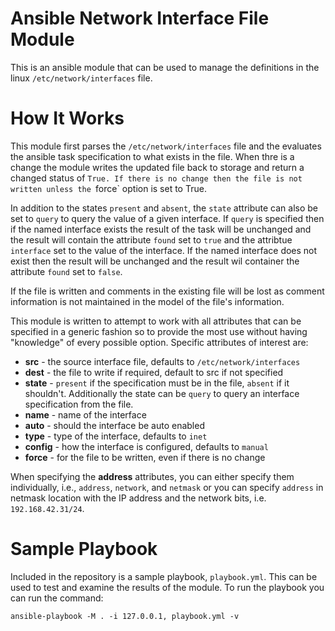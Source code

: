 # Ansible Network Interface File Module
This is an ansible module that can be used to manage the definitions in the linux
`/etc/network/interfaces` file. 

# How It Works
This module first parses the `/etc/network/interfaces` file and the evaluates the
ansible task specification to what exists in the file. When thre is a change the
module writes the updated file back to storage and return a changed status of `True.
If there is no change then the file is not written unless the `force` option is
set to True.

In addition to the states `present` and `absent`, the `state` attribute can also
be set to `query` to query the value of a given interface. If `query` is specified
then if the named interface exists the result of the task will be unchanged and the
result will contain the attribute `found` set to `true` and the attribtue `interface`
set to the value of the interface. If the named interface does not exist then the
result will be unchanged and the result wil container the attribute `found` set to
`false`.

If the file is written and comments in the existing file will be lost as comment
information is not maintained in the model of the file's information.

This module is written to attempt to work with all attributes that can be specified
in a generic fashion so to provide the most use without having "knowledge" of
every possible option. Specific attributes of interest are:

- **src** - the source interface file, defaults to `/etc/network/interfaces`
- **dest** - the file to write if required, default to src if not specified
- **state** - `present` if the specification must be in the file, `absent` if it shouldn't. Additionally the state can be `query` to query an interface specification from the file.
- **name** - name of the interface
- **auto** - should the interface be auto enabled
- **type** - type of the interface, defaults to `inet`
- **config** - how the interface is configured, defaults to `manual`
- **force** - for the file to be written, even if there is no change

When specifying the **address** attributes, you can either specify them individually,
i.e., `address`, `network`, and `netmask` or you can specify `address` in netmask
location with the IP address and the network bits, i.e. `192.168.42.31/24`.

# Sample Playbook
Included in the repository is a sample playbook, `playbook.yml`. This can be used to test and
examine the results of the module. To run the playbook you can run the command:
```
ansible-playbook -M . -i 127.0.0.1, playbook.yml -v
```
